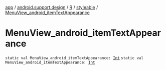 [app](../../../index.md) / [android.support.design](../../index.md) / [R](../index.md) / [styleable](index.md) / [MenuView_android_itemTextAppearance](.)

# MenuView_android_itemTextAppearance

`static val MenuView_android_itemTextAppearance: `[`Int`](https://kotlinlang.org/api/latest/jvm/stdlib/kotlin/-int/index.html)
`static val MenuView_android_itemTextAppearance: `[`Int`](https://kotlinlang.org/api/latest/jvm/stdlib/kotlin/-int/index.html)